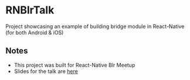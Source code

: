 # RNBlrTalk
Project showcasing an example of building bridge module in React-Native (for both Android &amp; iOS)

## Notes
- This project was built for React-Native Blr Meetup 
- Slides for the talk are [here](https://slides.com/yeswanths/deck-1-4)
